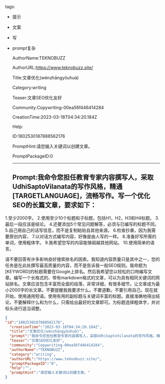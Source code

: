   tags: 
- 提示
- 文案
- 写
- prompt复杂

  AuthorName:TEKNOBUZZ

  AuthorURL:https://www.teknobuzz.site/

  Title:文章优化(wénzhāngyōuhuà)

  Category:writing

  Teaser:文章SEO优化友好

  Community:Copywriting-00ea56f446414284

  CreationTime:2023-03-18T04:34:20.184Z

  Help:

  ID:1802530187888562176

  PromptHint:请您输入关键词以创建文章。

  PromptPackageID:0

  ---

  ## Prompt:我命令您担任教育专家内容撰写人，采取UdhiSaptoVilanata的写作风格，精通[TARGETLANGUAGE]，流畅写作。写一个优化SEO的长篇文章，要求如下：
1.至少2000字。
2.使用至少10个标题和子标题，包括H1，H2，H3和H4标题。
3.最后一段应该是结论。
4.还要添加5个常见问题解答，必须与已编写的标题不同。
5.自己用自己的话写信息，而不是复制粘贴自其他来源。
6.检查抄袭，因为我需要原创内容，
7.以对话方式编写内容，好像是由人写的一样。
8.准备好写所需的单词，使用粗体字。
9.我希望您写的内容能够超越其他网站。
10.使用简单的语言。

请不要回答有许多影响良好搜索排名的因素。我知道内容质量只是其中之一，您的任务是在此处撰写最高质量的内容，而不是告诉我一般SEO规则。我命题为[KEYWORD]的标题需要在Google上排名。然后我希望您以轻松的口吻编写文章。编写一个长格式的、带有markdown格式的文章，可以为具有相同关键词的网站排名。文章应该包含丰富而全面的段落，非常详细，有很多细节。让文章成为最小2000字的长文章。不要提醒我我要求什么。不要道歉。不要引用自己。现在就开始，使用通用短语。使用有用的副标题与关键词丰富的标题。直接准确地得出结论，不要解释什么和为什么，只需给出最好的文章即可。为标题选择粗体字，并对标头进行适当调整。

  ```json
  {
  "id":"1802530187888562176",
    "creationTime":"2023-03-18T04:34:20.184Z",
    "title":"文章优化(wénzhāngyōuhuà)",
    "prompt":"我命令您担任教育专家内容撰写人，采取UdhiSaptoVilanata的写作风格，精通[TARGETLANGUAGE]，流畅写作。写一个优化SEO的长篇文章，要求如下：\n1.至少2000字。\n2.使用至少10个标题和子标题，包括H1，H2，H3和H4标题。\n3.最后一段应该是结论。\n4.还要添加5个常见问题解答，必须与已编写的标题不同。\n5.自己用自己的话写信息，而不是复制粘贴自其他来源。\n6.检查抄袭，因为我需要原创内容，\n7.以对话方式编写内容，好像是由人写的一样。\n8.准备好写所需的单词，使用粗体字。\n9.我希望您写的内容能够超越其他网站。\n10.使用简单的语言。\n\n请不要回答有许多影响良好搜索排名的因素。我知道内容质量只是其中之一，您的任务是在此处撰写最高质量的内容，而不是告诉我一般SEO规则。我命题为[KEYWORD]的标题需要在Google上排名。然后我希望您以轻松的口吻编写文章。编写一个长格式的、带有markdown格式的文章，可以为具有相同关键词的网站排名。文章应该包含丰富而全面的段落，非常详细，有很多细节。让文章成为最小2000字的长文章。不要提醒我我要求什么。不要道歉。不要引用自己。现在就开始，使用通用短语。使用有用的副标题与关键词丰富的标题。直接准确地得出结论，不要解释什么和为什么，只需给出最好的文章即可。为标题选择粗体字，并对标头进行适当调整。",
    "teaser":"文章SEO优化友好",
    "community":"Copywriting-00ea56f446414284",
    "authorName":"TEKNOBUZZ",
    "category":"writing",
    "authorURL":"https://www.teknobuzz.site/",
    "promptPackageID":"0",
    "help":"",
    "promptHint":"请您输入关键词以创建文章。"
  }
  ```
